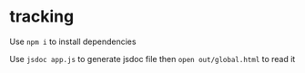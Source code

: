 # tracking
Use `npm i` to install dependencies

Use `jsdoc app.js` to generate jsdoc file then `open out/global.html` to read it

